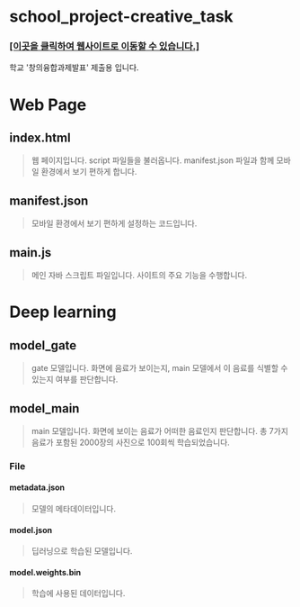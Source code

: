 # school_project-creative_task

### [[이곳을 클릭하여 웹사이트로 이동할 수 있습니다.]](https://kiase.github.io/school_project-creative_task/)
학교 '창의융합과제발표' 제출용 입니다.


# Web Page

## index.html
> 웹 페이지입니다.
> script 파일들을 불러옵니다.
> manifest.json 파일과 함께 모바일 환경에서 보기 편하게 합니다.

## manifest.json
> 모바일 환경에서 보기 편하게 설정하는 코드입니다.

## main.js
> 메인 자바 스크립트 파일입니다.
> 사이트의 주요 기능을 수행합니다.

# Deep learning

## model_gate
> gate 모델입니다.
> 화면에 음료가 보이는지, main 모델에서 이 음료를 식별할 수 있는지 여부를 판단합니다.

## model_main
> main 모델입니다.
> 화면에 보이는 음료가 어떠한 음료인지 판단합니다.
> 총 7가지 음료가 포함된 2000장의 사진으로 100회씩 학습되었습니다.

### File
#### metadata.json
> 모델의 메타데이터입니다.
#### model.json
> 딥러닝으로 학습된 모델입니다.
#### model.weights.bin
> 학습에 사용된 데이터입니다.
